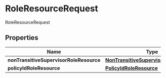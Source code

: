

# RoleResourceRequest

RoleResourceRequest

## Properties

| Name | Type | Description | Notes |
|------------ | ------------- | ------------- | -------------|
|**nonTransitiveSupervisorRoleResource** | [**NonTransitiveSupervisorRoleResource**](NonTransitiveSupervisorRoleResource.md) |  |  [optional] |
|**policyIdRoleResource** | [**PolicyIdRoleResource**](PolicyIdRoleResource.md) |  |  [optional] |



